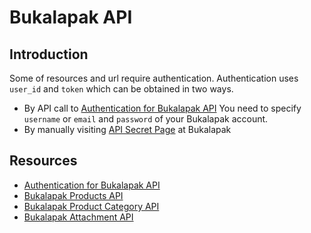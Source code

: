 # Bukalapak API

## Introduction

Some of resources and url require authentication.
Authentication uses `user_id` and `token` which can be obtained in two ways.
+ By API call to [Authentication for Bukalapak API](authenticate.md#authentication-for-bukalapak-api)
  You need to specify `username` or `email` and `password` of your Bukalapak account.
+ By manually visiting [API Secret Page](https://www.bukalapak.com/users/api_secret) at Bukalapak

## Resources
+ [Authentication for Bukalapak API](authenticate.md#authentication-for-bukalapak-api)
+ [Bukalapak Products API](products.md#bukalapak-products-api)
+ [Bukalapak Product Category API](categories.#bukalapak-product-category-api)
+ [Bukalapak Attachment API](attachments.md#bukalapak-attachment-api)
